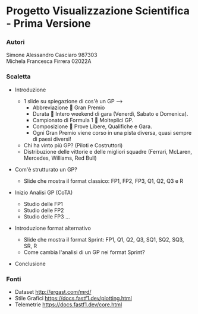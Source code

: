 # Progetto Visualizzazione Scientifica - Prima Versione
### Autori 
Simone Alessandro Casciaro 987303<br>
Michela Francesca Firrera 02022A

### Scaletta
- Introduzione
    - 1 slide su spiegazione di cos'è un GP --> 
        - Abbreviazione  Gran Premio
        - Durata  Intero weekend di gara (Venerdì, Sabato e Domenica).
        - Campionato di Formula 1  Molteplici GP.
        - Composizione  Prove Libere, Qualifiche e Gara.
        - Ogni Gran Premio viene corso in una pista diversa, quasi sempre di paesi diversi!
    - Chi ha vinto più GP? (Piloti e Costruttori)
    - Distribuzione delle vittorie e delle migliori squadre (Ferrari, McLaren, Mercedes, Williams, Red Bull)
- Com'è strutturato un GP?
    - Slide che mostra il format classico: FP1, FP2, FP3, Q1, Q2, Q3 e R
- Inizio Analisi GP (CoTA)
    - Studio delle FP1
    - Studio delle FP2
    - Studio delle FP3
        ...
- Introduzione format alternativo
    - Slide che mostra il format Sprint: FP1, Q1, Q2, Q3, SQ1, SQ2, SQ3, SR, R
    - Come cambia l'analisi di un GP nei format Sprint?
        
- Conclusione

### Fonti
- Dataset http://ergast.com/mrd/
- Stile Grafici https://docs.fastf1.dev/plotting.html
- Telemetrie https://docs.fastf1.dev/core.html